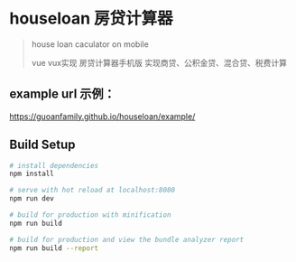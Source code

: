# houseloan 房贷计算器

> house loan caculator on mobile
>
>vue vux实现 房贷计算器手机版
>实现商贷、公积金贷、混合贷、税费计算
>

## example url 示例：

<https://guoanfamily.github.io/houseloan/example/>

## Build Setup

``` bash
# install dependencies
npm install

# serve with hot reload at localhost:8080
npm run dev

# build for production with minification
npm run build

# build for production and view the bundle analyzer report
npm run build --report
```